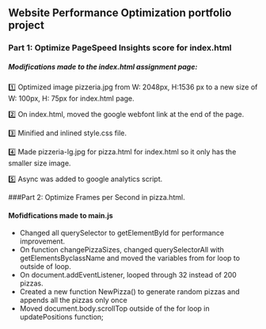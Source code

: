 ## Website Performance Optimization portfolio project



### Part 1: Optimize PageSpeed Insights score for index.html

##### Modifications made to the index.html assignment page:

:one: Optimized image pizzeria.jpg from W: 2048px, H:1536 px to a new size of W: 100px, H: 75px for index.html page.

:two: On index.html, moved the google webfont link at the end of the page.

:three: Minified and inlined style.css file.

:four: Made pizzeria-lg.jpg for pizza.html for index.html so it only has the smaller size image.

:five: Async was added to google analytics script.


###Part 2: Optimize Frames per Second in pizza.html.

#### Mofidfications made to main.js

* Changed all querySelector to getElementById for performance improvement.
* On function changePizzaSizes, changed querySelectorAll with getElementsByclassName and moved the variables from for loop to outside of loop.
* On document.addEventListener, looped through 32 instead of 200 pizzas. 
* Created a new function NewPizza() to generate random pizzas and appends all the pizzas only once
* Moved document.body.scrollTop outside of the for loop in updatePositions function;


